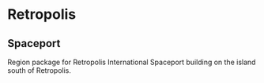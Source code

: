 # Retropolis 

## Spaceport

Region package for Retropolis International Spaceport building on the island south of Retropolis.
